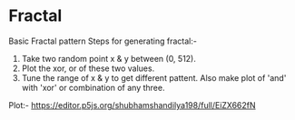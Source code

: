 # Fractal
Basic Fractal pattern
Steps for generating fractal:-
1. Take two random point x & y between (0, 512).
2. Plot the xor, or of these two values.
3. Tune the range of x & y to get different pattent. Also make plot of 'and' with 'xor' or combination of any three.


Plot:- https://editor.p5js.org/shubhamshandilya198/full/EiZX662fN
